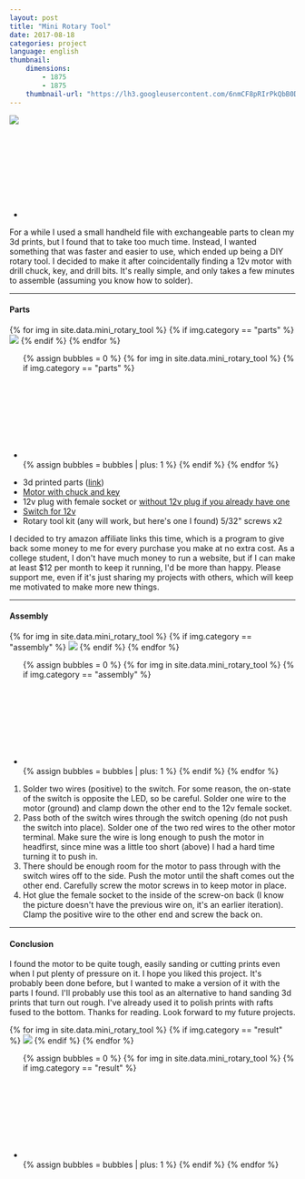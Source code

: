 ```yaml
---
layout: post
title: "Mini Rotary Tool"
date: 2017-08-18
categories: project
language: english
thumbnail: 
    dimensions: 
        - 1875
        - 1875
    thumbnail-url: "https://lh3.googleusercontent.com/6nmCF8pRIrPkQbB0D6Ci9X4QZ0wXkLprvUDJqbe4ynqnQMv38olS2ONofp2dBhfsv4CPMNDHbRtWAvBB3gxgKzRedlXlZne0ZiR26K1-gGvgC6hg0xBjNaPuIRPqJwCqRMSf-yf_d-s=w1920-h1080"
---
```


<main>
    <div>
        <div id="thumbnail" class="slide-gallery">
            <img class="slides" src="https://lh3.googleusercontent.com/6nmCF8pRIrPkQbB0D6Ci9X4QZ0wXkLprvUDJqbe4ynqnQMv38olS2ONofp2dBhfsv4CPMNDHbRtWAvBB3gxgKzRedlXlZne0ZiR26K1-gGvgC6hg0xBjNaPuIRPqJwCqRMSf-yf_d-s=w1920-h1080">
            <ul class="controls">
                <li class="slide-bubble highlight hide" onclick="currentSlide({{bubbles}}, '#thumbnail')" onmouseover="currentSlide({{bubbles}}, '#thumbnail')">
                    <svg><circle/></svg> 
                </li>
            </ul>
        </div>
    </div>
    <p>
        For a while I used a small handheld file with exchangeable parts to clean my 3d prints, but I found that to take too much time. Instead, I wanted something that was faster and easier to use, which ended up being a DIY rotary tool. I decided to make it after coincidentally finding a 12v motor with drill chuck, key, and drill bits. It's really simple, and only takes a few minutes to assemble (assuming you know how to solder).
    </p>
    <hr>
    <div>
        <h4>Parts</h4>
        <div id="parts" class="slide-gallery">
            {% for img in site.data.mini_rotary_tool %}
                {% if img.category == "parts" %}
                    <img class="slides" src="{{img.img-url}}">
                {% endif %}
            {% endfor %}
            <ul class="controls">
            {% assign bubbles = 0 %}
                {% for img in site.data.mini_rotary_tool %}
                    {% if img.category == "parts" %}
                        <li class="slide-bubble parts highlight hide" onclick="currentSlide({{bubbles}}, '#parts')" onmouseover="currentSlide({{bubbles}}, '#parts')">
                            <svg><circle/></svg> 
                        </li>
                        {% assign bubbles = bubbles | plus: 1 %}
                    {% endif %}
                {% endfor %}
            </ul>
        </div>
        <ul>
            <li>3d printed parts (<a href="https://www.thingiverse.com/thing:2490290" target="_blank">link</a>)</li>
            <li><a href="http://amzn.to/2wapSBi" target="_blank">Motor with chuck and key </a></li>
            <li><a href="http://amzn.to/2waW1Zw" target="_blank"></a>12v plug with female socket or </a> <a href="http://amzn.to/2waWtaa" target="_blank">without 12v plug if you already have one </a></li>
            <li><a href="http://amzn.to/2iedmuR" target="_blank">Switch for 12v </a></li>
            <li>Rotary tool kit (any will work, but here's one I found) 5/32" screws x2</li>
        </ul>
        <p>
            I decided to try amazon affiliate links this time, which is a program to give back some money to me for every purchase you make at no extra cost. As a college student, I don't have much money to run a website, but if I can make at least $12 per month to keep it running, I'd be more than happy. Please support me, even if it's just sharing my projects with others, which will keep me motivated to make more new things.
        </p>
        <hr>
    </div>
    <div>
        <h4>Assembly</h4>
        <div id="assembly" class="slide-gallery">
            {% for img in site.data.mini_rotary_tool %}
                {% if img.category == "assembly" %}
                    <img class="slides" src="{{img.img-url}}">
                {% endif %}
            {% endfor %}
            <ul class="controls">
            {% assign bubbles = 0 %}
                {% for img in site.data.mini_rotary_tool %}
                    {% if img.category == "assembly" %}
                        <li class="slide-bubble assembly highlight show" onclick="currentSlide({{bubbles}}, '#assembly')" onmouseover="currentSlide({{bubbles}}, '#assembly')">
                            <svg><circle/></svg> 
                        </li>
                        {% assign bubbles = bubbles | plus: 1 %}
                    {% endif %}
                {% endfor %}
            </ul>
        </div>
        <ol>
            <li>Solder two wires (positive) to the switch. For some reason, the on-state of the switch is opposite the LED, so be careful. Solder one wire to the motor (ground) and clamp down the other end to the 12v female socket. </li>
            <li>Pass both of the switch wires through the switch opening (do not push the switch into place). Solder one of the two red wires to the other motor terminal. Make sure the wire is long enough to push the motor in headfirst, since mine was a little too short (above) I had a hard time turning it to push in. </li>
            <li>There should be enough room for the motor to pass through with the switch wires off to the side. Push the motor until the shaft comes out the other end. Carefully screw the motor screws in to keep motor in place.</li>
            <li>Hot glue the female socket to the inside of the screw-on back (I know the picture doesn't have the previous wire on, it's an earlier iteration). Clamp the positive wire to the other end and screw the back on.</li>
        </ol>
        <hr>
    </div>
    <div>
        <h4>Conclusion</h4>
        <p>
            I found the motor to be quite tough, easily sanding or cutting prints even when I put plenty of pressure on it. I hope you liked this project. It's probably been done before, but I wanted to make a version of it with the parts I found. I'll probably use this tool as an alternative to hand sanding 3d prints that turn out rough. I've already used it to polish prints with rafts fused to the bottom. Thanks for reading. Look forward to my future projects.
        </p>
        <div id="result" class="slide-gallery">
            {% for img in site.data.mini_rotary_tool %}
                {% if img.category == "result" %}
                    <img class="slides" src="{{img.img-url}}">
                {% endif %}
            {% endfor %}
        <ul class="controls">
        {% assign bubbles = 0 %}
            {% for img in site.data.mini_rotary_tool %}
                {% if img.category == "result" %}
                    <li class="slide-bubble highlight show" onclick="currentSlide({{bubbles}}, '#result')" onmouseover="currentSlide({{bubbles}}, '#result')">
                        <svg><circle/></svg> 
                    </li>
                    {% assign bubbles = bubbles | plus: 1 %}
                {% endif %}
            {% endfor %}
        </ul>
    </div>